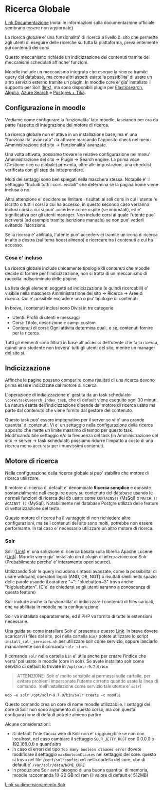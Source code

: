 Ricerca Globale
===============

[Link Documentazione](https://docs.moodle.org/405/en/Global_search) (nota: le informazioni sulla documentazione ufficiale sembrano essere non aggiornate)

La ricerca globale e' una funzionalita' di ricerca a livello di sito che permette agli utenti di eseguire delle ricerche su tutta la piattaforma, prevalentemente sui contenuti dei corsi.

Questo meccanismo richiede un indicizzazione dei contenuti tramite dei meccanismi schedulati affinche' funzioni. 

Moodle include un meccanismo integrato che esegue la ricerca tramite query del database, ma come altri aspetti esiste la possibilita' di usare un altro servizio esterno tramite un plugin. In moodle core e' gia' installato il supporto per Solr ([link](https://solr.apache.org/)), ma sono disponibili plugin per [Elasticsearch](https://moodle.org/plugins/search_elastic), [Algolia](https://moodle.org/plugins/search_algolia), [Azure Search](https://moodle.org/plugins/search_azure) e [Postgres + Tika](https://moodle.org/plugins/search_postgresfulltext).

Configurazione in moodle
------------------------

Vediamo come configurare la funzionalita' lato moodle, lasciando per ora da parte l'aspetto di integrazione del motore di ricerca.

La ricerca globale non e' attiva in un installazione base, ma e' una "funzionalita' avanzata" da attivare marcando l'apposito check nel menu Amministrazione del sito -> Funzionalita' avanzate.

Una volta attivata, possiamo trovare le relative configurazione nel menu' Amministrazione del sito -> Plugin -> Search engine. La prima voce (Gestione ricerca globale) presenta, oltre alle impostazioni, una checklist verificata con gli step da intraprendere.

Molti dei settaggi sono ben spiegati nella maschera stessa. Notabile e' il settaggio "Includi tutti i corsi visibili" che determina se la pagina home viene inclusa o no. 

Altra attenzione e' decidere se limitare i risultati ai soli corsi in cui l'utente 'e iscritto o tutti i corsi a cui ha accesso, in questo secondo caso verranno inclusi corsi a cui si puo' accedere come ospite (se impostati), ed e' significativa per gli utenti manager. Non include corsi al quale l'utente puo' iscriversi (ad esempio tramite iscrizione manuale) se non puo' vederli evitando l'iscrizione.

Se la ricerca e' abilitata, l'utente puo' accedervici tramite un icona di ricerca in alto a destra (sul tema boost almeno) e ricercare tra i contenuti a cui ha accesso.

### Cosa e' incluso

La ricerca globale include unicamente tipologie di contenuti che moodle decide di fornire per l'indicizzazione, non si tratta di un meccanismo di raccolta indiscriminato delle pagine.

La lista degli elementi soggetti ad indicizzazione (e quindi ricercabili) e' visibile nella maschera Amministrazione del sito -> Ricerca -> Aree di ricerca. Qui e' possibile escludere una o piu' tipologie di contenuti

In breve, i contenuti inclusi sono Divisi in tre categorie
- Utenti: Profili di utenti e messaggi
- Corsi: Titolo, descrizione e campi custom
- Contenuti di corsi: Ogni attivita determina quali, e se, contenuti fornire per la ricerca. 

Tutti gli elementi sono filtrati in base all'accesso dell'utente che fa la ricerca, quindi uno studente non trovera' tutti gli utenti del sito, mentre un manager del sito si.

Indicizzazione
--------------

Affinche le pagine possano comparire come risultati di una ricerca devono prima essere indicizzate dal motore di ricerca.

L'operazione di indicizzazione e' gestita da un task schedulato `\core\task\search_index_task`, che di default viene eseguito ogni 30 minuti. La natura esatta dell'indicizzazione dipende dal motore di ricerca usato ma parte dal contenuto che viene fornito dal gestore del contenuto.

Questo task puo' essere impegnativo per il server se vi e' una grande quantita' di contenuti. Vi e' un settaggio nella configurazione della ricerca apposito che mette un limite massimo di tempo per questo task. Modificando tale settaggio e/o la frequenza del task (in Amministrazione del sito -> server -> task schedulati) possiamo ridurre l'impatto a costo di una ricerca meno accurata per i nuovissimi contenuti.

Motore di ricerca
-----------------

Nella configurazione della ricerca globale si puo' stabilire che motore di ricerca utilizzare.

Il motore di ricerca di default e' denominato **Ricerca semplice** e consiste sostanzialmente nell eseguire query su contenuto del database usando le normali funzioni di ricerca del db usato come `CONTAINS()` (MsSql) o `MATCH () AGAINST ()` (MySql). Notabilmente nel database Postgre utilizza delle feature di vettorizzazione del testo.

Questo motore di ricerca ha il vantaggio di non richiedere altre configurazioni, ma se i contenuti del sito sono molti, potrebbe non essere performante. In tal caso e' necessario utilizzare un altro motore di ricerca.

### Solr

Solr ([Link](https://solr.apache.org/)) e' una soluzione di ricerca basata sulla libreria Apache Lucene ([Link](https://lucene.apache.org/)). Moodle viene gia' installato cin il plugin di integrazione con Solr (Probabilmente perche' e' interamente open source). 

Utilizzando Solr le query includono sintassi avanzate, come la possibilita' di usare wildcard, operatori logici (AND, OR, NOT) o risultati simili nello spazio delle parole usando il carattere "~": "bluebutton~3" trova anche "bigbluebutton". (C'e' da chiedersi se gli utenti saranno a conoscenza di questa feature) 

Solr include anche la funzionalita' di indicizzare i contenuti di files caricati, che va abilitata in moodle nella configurazione

Solr va installato separatamente, ed il PHP va fornito di tutte le estensioni necessarie.

Una guida su come installare Solr e' presente a questo [Link](https://solr.apache.org/guide/solr/latest/deployment-guide/installing-solr.html). In breve dovete scaricarvi i files dal sito, poi nella cartella `bin/` potete utilizzare lo script `install_solr_services.sh` per utilizzare solr come servizio, oppure lanciarlo manualmente con il comando `solr start`.

Il comando `solr` nella cartella `bin` e' utile anche per creare l'indice che verra' poi usato in moodle (core in solr). Se avete installato solr come servizio di default lo trovate in `/opt/solr-9.7.0/bin`

> ATTENZIONE: Solr e' molto sensibile ai permessi sulle cartelle, per evitare problemi impersonate l'utente corretto quando usate la linea di comando. (nell'installazione come servizio tale utente e' `solr`)

```
udo -u solr /opt/solr-9.7.0/bin/solr create -c moodle
```

Questo comando crea un core di nome moodle utilizzabile. I settaggi dei core di Solr non sono argomento di questo corso, ma con questa configurazione di default potrete almeno partire

Alcune considerazioni:

* Di default l'interfaccia web di Solr non e' raggiungibile se non con localhost, nel caso cambiare il settaggio `SOLR_JETTY_HOST` con 0.0.0.0 o 192.168.0.0 o quant'altro
* In caso di errori del tipo `Too many boolean clauses error` dovete modificare il settaggio `maxBooleanClauses` nel settaggio del core. questo si trova nel file `/conf/solrconfig.xml` nella cartella del core, che di default e' `/var/solr/data/NOME_CORE`
* In produzione Solr avra' bisogno di una buona quantita' di memoria, moodle raccomanda 10-20 GB rdi ram (il valore di default e' 512MB)

[Link su dimensionamento Solr](https://lucidworks.com/post/solr-sizing-guide-estimating-solr-sizing-hardware/)

